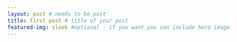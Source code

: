 ```yaml
---
layout: post # needs to be post
title: first post # title of your post
featured-img: sleek #optional - if you want you can include hero image
---
```

